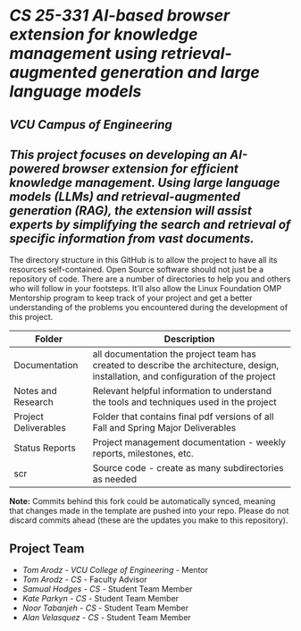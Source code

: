 # *CS 25-331 AI-based browser extension for knowledge management using retrieval-augmented generation and large language models*
## *VCU Campus of Engineering*
## *This project focuses on developing an AI-powered browser extension for efficient knowledge management. Using large language models (LLMs) and retrieval-augmented generation (RAG), the extension will assist experts by simplifying the search and retrieval of specific information from vast documents.*
The directory structure in this GitHub is to allow the project to have all its resources self-contained.
Open Source software should not just be a repository of code.  There are a number of directories to help you and others who will 
follow in your footsteps.  It'll also allow the Linux Foundation OMP Mentorship program to keep track of your project and get
a better understanding of the problems you encountered during the development of this project. 

| Folder | Description |
|---|---|
| Documentation |  all documentation the project team has created to describe the architecture, design, installation, and configuration of the project |
| Notes and Research | Relevant helpful information to understand the tools and techniques used in the project |
| Project Deliverables | Folder that contains final pdf versions of all Fall and Spring Major Deliverables |
| Status Reports | Project management documentation - weekly reports, milestones, etc. |
| scr | Source code - create as many subdirectories as needed |

**Note:** Commits behind this fork could be automatically synced, meaning that changes made in the template are pushed into your repo. Please do not discard commits ahead (these are the updates you make to this repository).

## Project Team
- *Tom Arodz*  - *VCU College of Engineering* - Mentor
- *Tom Arodz* - *CS* - Faculty Advisor
- *Samual Hodges* - *CS* - Student Team Member
- *Kate Parkyn* - *CS* - Student Team Member
- *Noor Tabanjeh* - *CS* - Student Team Member
- *Alan Velasquez* - *CS* - Student Team Member
